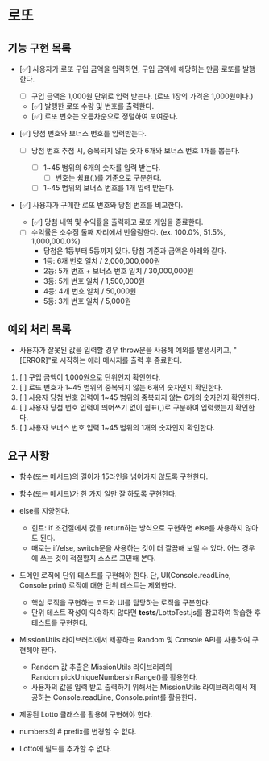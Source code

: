 # 로또

## 기능 구현 목록

- [✅] 사용자가 로또 구입 금액을 입력하면, 구입 금액에 해당하는 만큼 로또를 발행한다.

  - [ ] 구입 금액은 1,000원 단위로 입력 받는다. (로또 1장의 가격은 1,000원이다.)
  - [✅] 발행한 로또 수량 및 번호를 출력한다.
  - [✅] 로또 번호는 오름차순으로 정렬하여 보여준다.

- [✅] 당첨 번호와 보너스 번호를 입력받는다.

  - [ ] 당첨 번호 추첨 시, 중복되지 않는 숫자 6개와 보너스 번호 1개를 뽑는다.

    - [ ] 1~45 범위의 6개의 숫자를 입력 받는다.
      - [ ] 번호는 쉼표(,)를 기준으로 구분한다.
    - [ ] 1~45 범위의 보너스 번호를 1개 입력 받는다.

- [✅] 사용자가 구매한 로또 번호와 당첨 번호를 비교한다.
  - [✅] 당첨 내역 및 수익률을 출력하고 로또 게임을 종료한다.
  - [ ] 수익률은 소수점 둘째 자리에서 반올림한다. (ex. 100.0%, 51.5%, 1,000,000.0%)
    - 당첨은 1등부터 5등까지 있다. 당첨 기준과 금액은 아래와 같다.
    - 1등: 6개 번호 일치 / 2,000,000,000원
    - 2등: 5개 번호 + 보너스 번호 일치 / 30,000,000원
    - 3등: 5개 번호 일치 / 1,500,000원
    - 4등: 4개 번호 일치 / 50,000원
    - 5등: 3개 번호 일치 / 5,000원

## 예외 처리 목록

- 사용자가 잘못된 값을 입력할 경우 throw문을 사용해 예외를 발생시키고, "[ERROR]"로 시작하는 에러 메시지를 출력 후 종료한다.

1. [ ] 구입 금액이 1,000원으로 단위인지 확인한다.
2. [ ] 로또 번호가 1~45 범위의 중복되지 않는 6개의 숫자인지 확인한다.
3. [ ] 사용자 당첨 번호 입력이 1~45 범위의 중복되지 않는 6개의 숫자인지 확인한다.
4. [ ] 사용자 당첨 번호 입력이 띄어쓰기 없이 쉼표(,)로 구분하여 입력했는지 확인한다.
5. [ ] 사용자 보너스 번호 입력 1~45 범위의 1개의 숫자인지 확인한다.

## 요구 사항

- 함수(또는 메서드)의 길이가 15라인을 넘어가지 않도록 구현한다.

- 함수(또는 메서드)가 한 가지 일만 잘 하도록 구현한다.

- else를 지양한다.

  - 힌트: if 조건절에서 값을 return하는 방식으로 구현하면 else를 사용하지 않아도 된다.
  - 때로는 if/else, switch문을 사용하는 것이 더 깔끔해 보일 수 있다. 어느 경우에 쓰는 것이 적절할지 스스로 고민해 본다.

- 도메인 로직에 단위 테스트를 구현해야 한다. 단, UI(Console.readLine, Console.print) 로직에 대한 단위 테스트는 제외한다.

  - 핵심 로직을 구현하는 코드와 UI를 담당하는 로직을 구분한다.
  - 단위 테스트 작성이 익숙하지 않다면 **tests**/LottoTest.js를 참고하여 학습한 후 테스트를 구현한다.

- MissionUtils 라이브러리에서 제공하는 Random 및 Console API를 사용하여 구현해야 한다.

  - Random 값 추출은 MissionUtils 라이브러리의 Random.pickUniqueNumbersInRange()를 활용한다.
  - 사용자의 값을 입력 받고 출력하기 위해서는 MissionUtils 라이브러리에서 제공하는 Console.readLine, Console.print를 활용한다.

- 제공된 Lotto 클래스를 활용해 구현해야 한다.
- numbers의 # prefix를 변경할 수 없다.
- Lotto에 필드를 추가할 수 없다.
